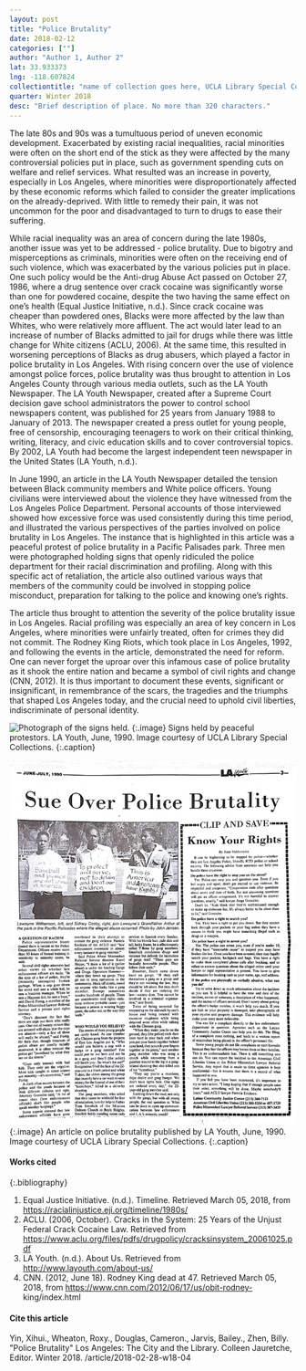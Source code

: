 ```yaml
---
layout: post
title: "Police Brutality"
date: 2018-02-12
categories: [""]
author: "Author 1, Author 2"
lat: 33.933373
lng: -118.607824
collectiontitle: "name of collection goes here, UCLA Library Special Collections"
quarter: Winter 2018
desc: "Brief description of place. No more than 320 characters."
---
```

The late 80s and 90s was a tumultuous period of uneven economic development. Exacerbated by existing racial inequalities, racial minorities were often on the short end of the stick as they were affected by the many controversial policies put in place, such as government spending cuts on welfare and relief services. What resulted was an increase in poverty, especially in Los Angeles, where minorities were disproportionately affected by these economic reforms which failed to consider the greater implications on the already-deprived. With little to remedy their pain, it was not uncommon for the poor and disadvantaged to turn to drugs to ease their suffering. 

While racial inequality was an area of concern during the late 1980s, another issue was yet to be addressed - police brutality. Due to bigotry and misperceptions as criminals, minorities were often on the receiving end of such violence, which was exacerbated by the various policies put in place. One such policy would be the Anti-drug Abuse Act passed on October 27, 1986, where a drug sentence over crack cocaine was significantly worse than one for powdered cocaine, despite the two having the same effect on one’s health (Equal Justice Initiative, n.d.). Since crack cocaine was cheaper than powdered ones, Blacks were more affected by the law than Whites, who were relatively more affluent. The act would later lead to an increase of number of Blacks admitted to jail for drugs while there was little change for White citizens (ACLU, 2006). At the same time, this resulted in worsening perceptions of Blacks as drug abusers, which played a factor in police brutality in Los Angeles. With rising concern over the use of violence amongst police forces, police brutality was thus brought to attention in Los Angeles County through various media outlets, such as the LA Youth Newspaper. The LA Youth Newspaper, created after a Supreme Court decision gave school administrators the power to control school newspapers content, was published for 25 years from January 1988 to January of 2013. The newspaper created a press outlet for young people, free of censorship, encouraging teenagers to work on their critical thinking, writing, literacy, and civic education skills and to cover controversial topics. By 2002, LA Youth had become the largest independent teen newspaper in the United States (LA Youth, n.d.). 

In June 1990, an article in the LA Youth Newspaper detailed the tension between Black community members and White police officers. Young civilians were interviewed about the violence they have witnessed from the Los Angeles Police Department. Personal accounts of those interviewed showed how excessive force was used consistently during this time period, and illustrated the various perspectives of the parties involved on police brutality in Los Angeles. The instance that is highlighted in this article was a peaceful protest of police brutality in a Pacific Palisades park. Three men were photographed holding signs that openly ridiculed the police department for their racial discrimination and profiling. Along with this specific act of retaliation, the article also outlined various ways that members of the community could be involved in stopping police misconduct, preparation for talking to the police and knowing one’s rights.

The article thus brought to attention the severity of the police brutality issue in Los Angeles. Racial profiling was especially an area of key concern in Los Angeles, where minorities were unfairly treated, often for crimes they did not commit. The Rodney King Riots, which took place in Los Angeles, 1992, and following the events in the article, demonstrated the need for reform. One can never forget the uproar over this infamous case of police brutality as it shook the entire nation and became a symbol of civil rights and change (CNN, 2012). It is thus important to document these events, significant or insignificant, in remembrance of the scars, the tragedies and the triumphs that shaped Los Angeles today, and the crucial need to uphold civil liberties, indiscriminate of personal identity. 
  
![Photograph of the signs held.](images/Signs.jpg)
   {:.image}
Signs held by peaceful protestors. LA Youth, June, 1990. Image courtesy of UCLA Library Special Collections.
   {:.caption}
   
![Photograph of the article.](images/Article.jpg)
   {:.image}
An article on police brutality published by LA Youth, June, 1990. Image courtesy of UCLA Library Special Collections.
   {:.caption}

#### Works cited

{:.bibliography}
1. Equal Justice Initiative. (n.d.). Timeline. Retrieved March 05, 2018, from https://racialinjustice.eji.org/timeline/1980s/
2. ACLU. (2006, October). Cracks in the System: 25 Years of the Unjust Federal Crack Cocaine Law. Retrieved from https://www.aclu.org/files/pdfs/drugpolicy/cracksinsystem_20061025.pdf
3. LA Youth. (n.d.). About Us. Retrieved from http://www.layouth.com/about-us/
4. CNN. (2012, June 18). Rodney King dead at 47. Retrieved March 05, 2018, from https://www.cnn.com/2012/06/17/us/obit-rodney- king/index.html

#### Cite this article

Yin, Xihui., Wheaton, Roxy., Douglas, Cameron., Jarvis, Bailey., Zhen, Billy. "Police Brutality" Los Angeles: The City and the Library. Colleen Jauretche, Editor. Winter 2018. /article/2018-02-28-w18-04
